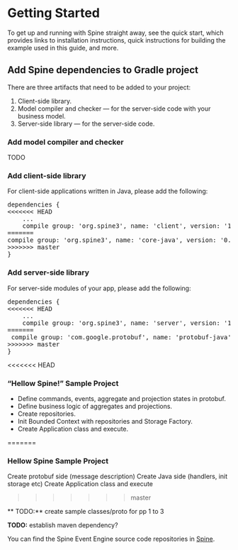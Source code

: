 # Getting Started 


<p class="lead">To get up and running with Spine straight away, see the quick start, which provides links to installation instructions, quick instructions for building the example used in this guide, and more.</p>

## Add Spine dependencies to Gradle project
There are three artifacts that need to be added to your project:
1. Client-side library.
2. Model compiler and checker — for the server-side code with your business model.
3. Server-side library — for the server-side code.


### Add model compiler and checker
TODO

### Add client-side library
For client-side applications written in Java, please add the following:
<pre>
dependencies {
<<<<<<< HEAD
    ...
    compile group: 'org.spine3', name: 'client', version: '1.+'
=======
compile group: 'org.spine3', name: 'core-java', version: '0.2', changing: true
>>>>>>> master
}
</pre>


### Add server-side library
For server-side modules of your app, please add the following:
<pre>
dependencies {
<<<<<<< HEAD
    ...
    compile group: 'org.spine3', name: 'server', version: '1.+'
=======
 compile group: 'com.google.protobuf', name: 'protobuf-java', version: '3.0.0-beta-1'
>>>>>>> master
}
</pre>

<<<<<<< HEAD
### “Hellow Spine!” Sample Project
* Define commands, events, aggregate and projection states in protobuf.
* Define business logic of aggregates and projections.
* Create repositories.
* Init Bounded Context with repositories and Storage Factory.
* Create Application class and execute.

=======
### Hellow Spine Sample Project
Create protobuf side (message description)
Create Java side (handlers, init storage etc)
Create Application class and execute
>>>>>>> master

 ** TODO:** create sample classes/proto for pp 1 to 3
 
 **TODO:** establish maven dependency?


You can find the Spine Event Engine source code repositories in [Spine](https://github.com/SpineEventEngine).
